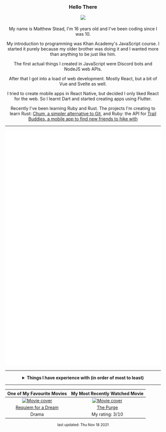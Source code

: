 <div align="center">
  <h3>Hello There</h3>
  <img src="https://github.com/matievisthekat/matievisthekat/blob/master/intro.gif?raw=true" height="400" />
  <br />
  <br />
  My name is Matthew Stead, I'm 16 years old and I've been coding since I was 10.

  My introduction to programming was Khan Academy's JavaScript course. I started it purely because my older brother was doing it and I wanted more than anything to be just like him.

  The first actual things I created in JavaScript were Discord bots and NodeJS web APIs.
  
  After that I got into a load of web development. Mostly React, but a bit of Vue and Svelte as well.
  
  I tried to create mobile apps in React Native, but decided I only liked React for the web. So I learnt Dart and started creating apps using Flutter.
  
  Recently I've been learning Ruby and Rust. The projects I'm creating to learn Rust: <a href="https://github.com/matievisthekat/chum" target="_blank">Chum, a simpler alternative to Git</a>, and Ruby: the API for <a href="https://github.com/TrailBuddies" target="_blank">Trail Buddies, a mobile app to find new friends to hike with</a>

---

![Metrics](https://raw.githubusercontent.com/matievisthekat/matievisthekat/master/github-metrics.svg)

---

<details>
  <summary><b>Things I have experience with (in order of most to least)</b></summary>

  <h6 id="languages">Languages</h6>
  <p>
    <a href="https://typescriptlang.org">
      <img src="https://img.shields.io/badge/TypeScript-007ACC?style=for-the-badge&amp;logo=typescript&amp;logoColor=white" alt="typescript" />
    </a>
    <a href="https://javascript.com">
      <img src="https://img.shields.io/badge/JavaScript-323330?style=for-the-badge&amp;logo=javascript&amp;logoColor=F7DF1E" alt="javascript" />
    </a>
    <a href="https://dart.dev">
      <img src="https://img.shields.io/badge/Dart-0175C2?style=for-the-badge&amp;logo=dart&amp;logoColor=white" alt="dart" />
    </a>
    <a href="https://www.ruby-lang.org">
      <img src="https://img.shields.io/badge/Ruby-CC342D?style=for-the-badge&amp;logo=ruby&amp;logoColor=white" alt="ruby" />
    </a>
    <a href="https://en.wikipedia.org/wiki/HTML">
      <img src="https://img.shields.io/badge/HTML5-E34F26?style=for-the-badge&amp;logo=html5&amp;logoColor=white" alt="html" />
    </a>
    <a href="https://en.wikipedia.org/wiki/CSS">
      <img src="https://img.shields.io/badge/CSS3-1572B6?style=for-the-badge&amp;logo=css3&amp;logoColor=white" alt="css" />
    </a>
    <a href="https://www.python.org">
      <img src="https://img.shields.io/badge/Python-3776AB?style=for-the-badge&amp;logo=python&amp;logoColor=white" alt="python" />
    </a>
    <a href="https://en.wikipedia.org/wiki/C_Sharp_(programming_language">
      <img src="https://img.shields.io/badge/C%23-239120?style=for-the-badge&amp;logo=c-sharp&amp;logoColor=white" alt="csharp" />
    </a>
    <a href="https://www.php.net">
      <img src="https://img.shields.io/badge/PHP-777BB4?style=for-the-badge&amp;logo=php&amp;logoColor=white" alt="php" />
    </a>
    <a href="https://en.wikipedia.org/wiki/Java_(programming_language">
      <img src="https://img.shields.io/badge/Java-ED8B00?style=for-the-badge&amp;logo=java&amp;logoColor=white" alt="java" />
    </a>
    <a href="https://www.cplusplus.com">
      <img src="https://img.shields.io/badge/C%2B%2B-00599C?style=for-the-badge&amp;logo=c%2B%2B&amp;logoColor=white" alt="cpp" />
    </a>
    <a href="https://elixir-lang.org">
      <img src="https://img.shields.io/badge/Elixir-4B275F?style=for-the-badge&amp;logo=elixir&amp;logoColor=white" alt="elixir" />
    </a>
  </p>

  <h6 id="databases">Databases</h6>

  <p>
    <a href="https://mongodb.org">
      <img src="https://img.shields.io/badge/MongoDB-4EA94B?style=for-the-badge&amp;logo=mongodb&amp;logoColor=white" alt="mongodb" />
    </a>
    <a href="https://postgresql.org">
    <img src="https://img.shields.io/badge/PostgreSQL-316192?style=for-the-badge&amp;logo=postgresql&amp;logoColor=white" alt="postgresql" />
    </a>
    <a href="https://www.mysql.com">
      <img src="https://img.shields.io/badge/MySQL-005C84?style=for-the-badge&amp;logo=mysql&amp;logoColor=white" alt="mysql" />
    </a>
  </p>

  <h6 id="frameworks">Frameworks</h6>

  <p>
    <a href="https://nodejs.org">
      <img src="https://img.shields.io/badge/Node.js-339933?style=for-the-badge&amp;logo=nodedotjs&amp;logoColor=white" alt="nodejs" />
    </a>
    <a href="https://reactjs.org">
      <img src="https://img.shields.io/badge/React-20232A?style=for-the-badge&amp;logo=react&amp;logoColor=61DAFB" alt="react" />
    </a>
    <a href="https://expressjs.com">
      <img src="https://img.shields.io/badge/Express.js-000000?style=for-the-badge&amp;logo=express&amp;logoColor=white" alt="expressjs" />
    </a>
    <a href="https://sass-lang.com">
      <img src="https://img.shields.io/badge/Sass-CC6699?style=for-the-badge&amp;logo=sass&amp;logoColor=white" alt="sass" />
    </a>
    <a href="https://electronjs.org">
      <img src="https://img.shields.io/badge/Electron-2B2E3A?style=for-the-badge&amp;logo=electron&amp;logoColor=9FEAF9" alt="electron" />
    </a>
    <a href="https://flutter.dev">
      <img src="https://img.shields.io/badge/Flutter-02569B?style=for-the-badge&amp;logo=flutter&amp;logoColor=white" alt="flutter" />
    </a>
    <a href="https://unity3d.com">
      <img src="https://img.shields.io/badge/Unity-100000?style=for-the-badge&amp;logo=unity&amp;logoColor=white" alt="unity" />
    </a>
    <a href="https://rubyonrails.org">
      <img src="https://img.shields.io/badge/Ruby_on_Rails-CC0000?style=for-the-badge&amp;logo=ruby-on-rails&amp;logoColor=white" alt="rubyonrails" />
    </a>
    <a href="https://svelte.dev">
      <img src="https://img.shields.io/badge/Svelte-4A4A55?style=for-the-badge&amp;logo=svelte&amp;logoColor=FF3E00" alt="svelte" />
    </a>
  </p>

  <h6 id="cloud-providers">Cloud Providers</h6>

  <p>
    <a href="https://digitalocean.com">
      <img src="https://img.shields.io/badge/Digital_Ocean-0080FF?style=for-the-badge&amp;logo=DigitalOcean&amp;logoColor=white" alt="digitalocean" />
    </a>
    <a href="https://vercel.com">
      <img src="https://img.shields.io/badge/Vercel-000000?style=for-the-badge&amp;logo=vercel&amp;logoColor=white" alt="vercel" />
    </a>
  </p>

  <h6 id="shells">Shells</h6>

  <p>
    <a href="https://gnu.org/software/bash">
      <img src="https://img.shields.io/badge/GNU%20Bash-4EAA25?style=for-the-badge&amp;logo=GNU%20Bash&amp;logoColor=white" alt="bash" />
    </a>
    <a href="https://www.zsh.org">
      <img src="https://img.shields.io/badge/oh_my_zsh-1A2C34?style=for-the-badge&amp;logo=ohmyzsh&amp;logoColor=white" alt="zsh" />
    </a>
  </p>
  
  <h6 id="operating-systems">Operating Systems</h6>

  <p>
    <a href="https://ubuntu.com">
      <img src="https://img.shields.io/badge/Ubuntu-E95420?style=for-the-badge&amp;logo=ubuntu&amp;logoColor=white" alt="ubuntu" />
    </a>
    <a href="https://manjaro.org">
      <img src="https://img.shields.io/badge/manjaro-35BF5C?style=for-the-badge&amp;logo=manjaro&amp;logoColor=white" alt="manjaro" />
    </a>
    <a href="https://pop.system76.com">
      <img src="https://img.shields.io/badge/Pop!_OS-48B9C7?style=for-the-badge&amp;logo=Pop!_OS&amp;logoColor=white" alt="popos" />
    </a>
    <a href="https://android.com">
      <img src="https://img.shields.io/badge/Android-3DDC84?style=for-the-badge&amp;logo=android&amp;logoColor=white" alt="android" />
    </a>
    <a href="https://windows.com">
      <img src="https://img.shields.io/badge/Windows-0078D6?style=for-the-badge&amp;logo=windows&amp;logoColor=white" alt="windows" />
    </a>
  </p>

  <h6 id="ides">IDEs</h6>

  <p>
    <a href="https://code.visualstudio.com">
      <img src="https://img.shields.io/badge/Visual_Studio_Code-0078D4?style=for-the-badge&amp;logo=visual%20studio%20code&amp;logoColor=white" alt="vscode" />
    </a>
    <a href="https://developer.android.com/studio">
      <img src="https://img.shields.io/badge/Android_Studio-3DDC84?style=for-the-badge&amp;logo=android-studio&amp;logoColor=white" alt="androidstudio" />
    </a>
    <a href="https://visualstudio.com">
      <img src="https://img.shields.io/badge/Visual_Studio-5C2D91?style=for-the-badge&amp;logo=visual%20studio&amp;logoColor=white" alt="vs" />
    </a>
  </p>
  
  <h6 id="linters">Linters</h6>

  <p>
    <a href="https://prettier.io">
      <img src="https://img.shields.io/badge/prettier-1A2C34?style=for-the-badge&amp;logo=prettier&amp;logoColor=F7BA3E" alt="prettier" />
    </a>
    <a href="https://eslint.org">
      <img src="https://img.shields.io/badge/eslint-3A33D1?style=for-the-badge&amp;logo=eslint&amp;logoColor=white" alt="eslint" />
    </a>
  </p>

  <h6 id="design-tools">Design Tools</h6>

  <p>
    <a href="https://figma.com">
      <img src="https://img.shields.io/badge/Figma-F24E1E?style=for-the-badge&amp;logo=figma&amp;logoColor=white" alt="figma" />
    </a>
    <a href="https://blender.org">
      <img src="https://img.shields.io/badge/blender-%23F5792A.svg?style=for-the-badge&amp;logo=blender&amp;logoColor=white" alt="blender" />
      </a>
    <a href="https://canva.com">
      <img src="https://img.shields.io/badge/Canva-%2300C4CC.svg?&amp;style=for-the-badge&amp;logo=Canva&amp;logoColor=white" alt="canva" />
    </a>
  </p>
</details>

---

<!--START_SECTION:movies-->
| One of My Favourite Movies | My Most Recently Watched Movie |
| :---: | :---: |
| [![Movie cover](https://m.media-amazon.com/images/M/MV5BOTdiNzJlOWUtNWMwNS00NmFlLWI0YTEtZmI3YjIzZWUyY2Y3XkEyXkFqcGdeQXVyNjU0OTQ0OTY@._V1_UX140_CR0,0,140,209_AL_.jpg)](https://imdb.com/title/tt7557108/?ref_=ttls_li_i) | [![Movie cover](https://m.media-amazon.com/images/M/MV5BMTQzNTcwODEyM15BMl5BanBnXkFtZTcwMjM1MDI0OQ@@._V1_SX105_CR0,0,105,153_.jpg)](https://imdb.com/title/tt2184339/) |
| [Requiem for a Dream](https://imdb.com/title/tt7557108/?ref_=ttls_li_i) | [The Purge](https://imdb.com/title/tt2184339/) |
| Drama | My rating: 3/10 |

<sup>last updated: Thu Nov 18 2021</sup>

<!--END_SECTION:movies-->
  
</div>
